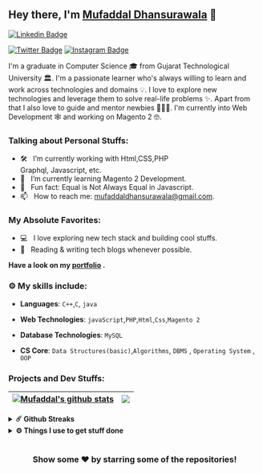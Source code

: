 ## Hey there, I'm **[Mufaddal Dhansurawala](https://www.linkedin.com/in/mufaddal-dhansurawala/)** :wave:

[![Linkedin Badge](https://img.shields.io/badge/-LinkedIn-0e76a8?style=flat-square&logo=Linkedin&logoColor=white)](https://www.linkedin.com/in/mufaddal-dhansurawala)
<!--[![Website Badge](https://img.shields.io/badge/Website-3b5998?style=flat-square&logo=google-chrome&logoColor=white)](#)-->
[![Twitter Badge](https://img.shields.io/badge/-Twitter-00acee?style=flat-square&logo=Twitter&logoColor=white)](https://twitter.com/dhansurawala)
[![Instagram Badge](https://img.shields.io/badge/-Instagram-e4405f?style=flat-square&logo=Instagram&logoColor=white)](#)

I'm a graduate in Computer Science 🎓 from Gujarat Technological University 🏛. I'm a passionate learner who's always willing to learn and work across technologies and domains 💡. I love to explore new technologies and leverage them to solve real-life problems ✨. Apart from that I also love to guide and mentor newbies 👨🏻‍💻. I'm currently into Web Development 🕸️ and working on Magento 2 🤓.

### Talking about Personal Stuffs:

- 🛠 &nbsp; I’m currently working with Html,CSS,PHP <br /> Graphql, Javascript, etc.
- 🚀 &nbsp; I’m currently learning Magento 2 Development.
- 👾 &nbsp; Fun fact: Equal is Not Always Equal in Javascript.
- 📫 &nbsp; How to reach me: mufaddaldhansurawala@gmail.com.

### My Absolute Favorites:

- 💻 &nbsp; I love exploring new tech stack and building cool stuffs.
- 📰 &nbsp; Reading & writing tech blogs whenever possible.

**Have a look on my [portfolio](#) .**


### :gear: My skills include:

- **Languages**: `C++`,`C`, `java`

- **Web Technologies**: `javaScript`,`PHP`,`Html`,`Css`,`Magento 2`

- **Database Technologies**: `MySQL`

- **CS Core**: `Data Structures(basic)`,`Algorithms`, `DBMS` , `Operating System` , `OOP`

### Projects and Dev Stuffs:

| <a href="https://github.com/Mufaddal-Dhansurawala/github-readme-stats"><img align="center" src="https://github-readme-stats.vercel.app/api?username=Mufaddal-Dhansurawala&show_icons=true&hide_border=true&&count_private=true&include_all_commits=true" alt="Mufaddal's github stats" /></a> | <a href="https://github.com/Mufaddal-Dhansurawala/github-readme-stats"><img align="center" src="https://github-readme-stats.vercel.app/api/top-langs/?username=Mufaddal-Dhansurawala&exclude_repo=KNN-Image-Classification&show_icons=true&hide_border=true&layout=compact&langs_count=8" /></a> |
| ------------------------------------------------------------------------------------------------------------------------------------------------------------------------------------------------------------------------------------------------------------------- | ------------------------------------------------------------------------------------------------------------------------------------------------------------------------------------------------------------------------ |


<details>	
  <summary><b>☄️ Github Streaks</b></summary>

  <br />
  <img height="180em" src="https://github-readme-streak-stats.herokuapp.com/?user=Shivam-Pathak&hide_border=true" />
</details>

<details>	
  <br />
  <summary><b>⚙️ Things I use to get stuff done</b></summary>
  	<ul>
  	    <li><b>OS:</b> Windows 10 Pro</li>
	    <li><b>Laptop: </b> Dell inspiron 15 (i5)</li>
  	    <li><b>Browser: </b> Google Chrome,Firefox Web Browser</li>
	    <li><b>To Stay Updated:</b> Dev.to, Medium, Linkedin and Twitter.</li>
	    <br />
	</ul>	
</details>

#

<div align="center">

### Show some ❤️ by starring some of the repositories!

</div>
